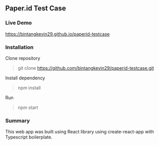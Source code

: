 ## Paper.id Test Case 
### Live Demo
https://bintangkevin29.github.io/paperid-testcase

### Installation
Clone repository
> git clone https://github.com/bintangkevin29/paperid-testcase.git

Install dependency
> npm install

Run 
> npm start

### Summary
This web app was built using React library using create-react-app with Typescript boilerplate.
